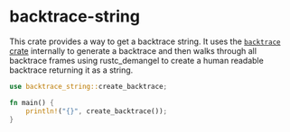 
# backtrace-string

This crate provides a way to get a backtrace string. It uses the
[`backtrace` crate](https://crates.io/crates/backtrace) internally
to generate a backtrace and then walks through all backtrace frames
using rustc_demangel to create a human readable backtrace returning
it as a string.



```rust
use backtrace_string::create_backtrace;

fn main() {
    println!("{}", create_backtrace());
}
```